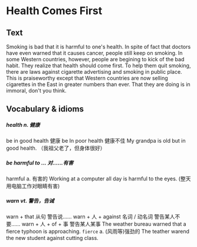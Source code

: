 # Health Comes First

## Text
Smoking is bad that it is harmful to one's health. In spite of fact that doctors have even warned that it causes cancer, people still keep on smoking.
In some Western countries, however, people are begining to kick of the bad habit. They realize that health should come first. To help them quit smoking, there are laws against cigarette advertising and smoking in public place. This is praiseworthy except that Western countries are now selling cigarettes in the East in greater numbers than ever. That they are doing is in immoral, don't you think.

## Vocabulary & idioms

##### health n. 健康
be in good health 健康
be In poor health 健康不佳
My grandpa is old but in good health. （我祖父老了，但身体很好）

##### be harmful to ...    对......有害
harmful     a.    有害的
Working at a computer all day is harmful to the eyes. \(整天用电脑工作对眼睛有害\)

##### warn    vt.    警告，告诫
warn + that 从句    警告说……
warn + 人 + against 名词 / 动名词    警告某人不要……
warn + 人 + of + 事    警告某人某事
The weather bureau warned that a fierce typhoon is approaching. 
`fierce`    a.    (风雨等)强劲的
The teather warend the new student against cutting class. 




























